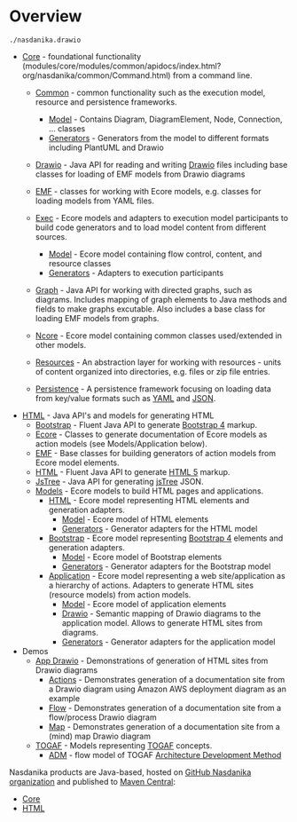 # Overview

```drawio-resource
./nasdanika.drawio
```

* [Core](modules/core/index.html) - foundational functionality
(modules/core/modules/common/apidocs/index.html?org/nasdanika/common/Command.html) from a command line.
    * [Common](modules/core/modules/common/index.html) - common functionality such as the execution model, resource and persistence frameworks.

        * [Model](modules/core/modules/diagram/modules/model/index.html) - Contains Diagram, DiagramElement, Node, Connection, ... classes
        * [Generators](modules/core/modules/diagram/modules/gen/index.html) - Generators from the model to different formats including PlantUML and Drawio    
    * [Drawio](modules/core/modules/drawio/index.html) - Java API for reading and writing [Drawio](https://www.diagrams.net/) files including base classes for loading of EMF models from Drawio diagrams
    * [EMF](modules/core/modules/emf/index.html) - classes for working with Ecore models, e.g. classes for loading models from YAML files.
    * [Exec](modules/core/modules/exec/index.html) - Ecore models and adapters to execution model participants to build code generators and to load model content from different sources.
        * [Model](modules/core/modules/exec/modules/model/index.html) - Ecore model containing flow control, content, and resource classes
        * [Generators](modules/core/modules/exec/modules/gen/index.html) - Adapters to execution participants    
    * [Graph](modules/core/modules/graph/index.html) - Java API for working with directed graphs, such as diagrams. Includes mapping of graph elements to Java methods and fields to make graphs excutable. Also includes a base class for loading EMF models from graphs.
    * [Ncore](modules/core/modules/ncore/index.html) - Ecore model containing common classes used/extended in other models.
    * [Resources](modules/core/modules/resources/index.html) - An abstraction layer for working with resources - units of content organized into directories, e.g. files or zip file entries. 
    * [Persistence](modules/core/modules/persistence/index.html) - A persistence framework focusing on loading data from key/value formats such as [YAML](https://en.wikipedia.org/wiki/YAML) and [JSON](https://en.wikipedia.org/wiki/JSON).
* [HTML](modules/html/index.html) - Java API's and models for generating HTML
    * [Bootstrap](modules/html/modules/bootstrap/index.html) - Fluent Java API to generate [Bootstrap 4](https://getbootstrap.com/docs/4.6/getting-started/introduction/) markup.
    * [Ecore](modules/html/modules/ecore/index.html) - Classes to generate documentation of Ecore models as action models (see Models/Application below). 
    * [EMF](modules/html/modules/emf/index.html) - Base classes for building generators of action models from Ecore model elements.
    * [HTML](modules/html/modules/html/index.html) - Fluent Java API to generate [HTML 5](https://en.wikipedia.org/wiki/HTML5) markup.
    * [JsTree](modules/html/modules/jstree/index.html) - Java API for generating [jsTree](https://www.jstree.com/) JSON.
    * [Models](modules/html/modules/models/index.html) - Ecore models to build HTML pages and applications.
        * [HTML](modules/html/modules/models/modules/html/index.html) - Ecore model representing HTML elements and generation adapters.
            * [Model](modules/html/modules/models/modules/html/modules/model/index.html) - Ecore model of HTML elements
            * [Generators](modules/html/modules/models/modules/html/modules/gen/index.html) - Generator adapters for the HTML model
        * [Bootstrap](modules/html/modules/models/modules/bootstrap/index.html) - Ecore model representing [Bootstrap 4](https://getbootstrap.com/docs/4.5/getting-started/introduction/) elements and generation adapters. 
            * [Model](modules/html/modules/models/modules/bootstrap/modules/model/index.html) - Ecore model of Bootstrap elements
            * [Generators](modules/html/modules/models/modules/bootstrap/modules/gen/index.html) - Generator adapters for the Bootstrap model
        * [Application](modules/html/modules/models/modules/app/index.html) - Ecore model representing a web site/application as a hierarchy of actions. Adapters to generate HTML sites (resource models) from action models.
            * [Model](modules/html/modules/models/modules/app/modules/model/index.html) - Ecore model of application elements
            * [Drawio](modules/html/modules/models/modules/app/modules/drawio/index.html) - Semantic mapping of Drawio diagrams to the application model. Allows to generate HTML sites from diagrams.
            * [Generators](modules/html/modules/models/modules/app/modules/gen/index.html) - Generator adapters for the application model
* Demos
    * [App Drawio](modules/demos/modules/app-drawio/index.html) - Demonstrations of generation of HTML sites from Drawio diagrams
        * [Actions](modules/demos/modules/app-drawio/modules/actions/index.html) - Demonstrates generation of a documentation site from a Drawio diagram using Amazon AWS deployment diagram as an example 
        * [Flow](modules/demos/modules/app-drawio/modules/flow-actions/index.html) - Demonstrates generation of a documentation site from a flow/process Drawio diagram
        * [Map](modules/demos/modules/app-drawio/modules/map/index.html) - Demonstrates generation of a documentation site from a (mind) map Drawio diagram
    * [TOGAF](modules/togaf/index.html) - Models representing [TOGAF](https://en.wikipedia.org/wiki/The_Open_Group_Architecture_Framework) concepts.
        * [ADM](modules/togaf/modules/adm/index.html) - flow model of TOGAF [Architecture Development Method](http://www.opengroup.org/public/arch/p2/p2_intro.htm)           

Nasdanika products are Java-based, hosted on [GitHub Nasdanika organization](https://github.com/Nasdanika) and published to [Maven Central](https://mvnrepository.maven.org/):

* [Core](https://mvnrepository.com/artifact/org.nasdanika.core)
* [HTML](https://mvnrepository.com/artifact/org.nasdanika.html)

